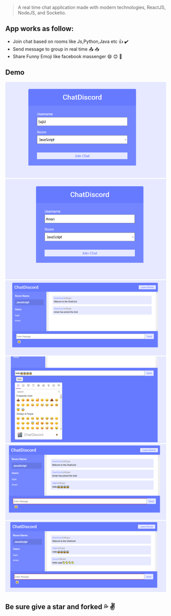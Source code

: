 > A real time chat application made with modern technologies, ReactJS, NodeJS, and Socketio.

## App works as follow:

- Join chat based on rooms like Js,Python,Java etc :thumbsup: :heavy_check_mark:
- Send message to group in real time :outbox_tray: :inbox_tray:
- Share Funny Emoji like facebook massenger :smile: :blush: :money_mouth_face:

## Demo

![one](assests/one.PNG)
![two](assests/two.PNG)
![three](assests/three.PNG)
![four](assests/four.PNG)
![five](assests/five.PNG)
![six](assests/six.PNG)

## Be sure give a star and forked :sweat_drops: :v:
